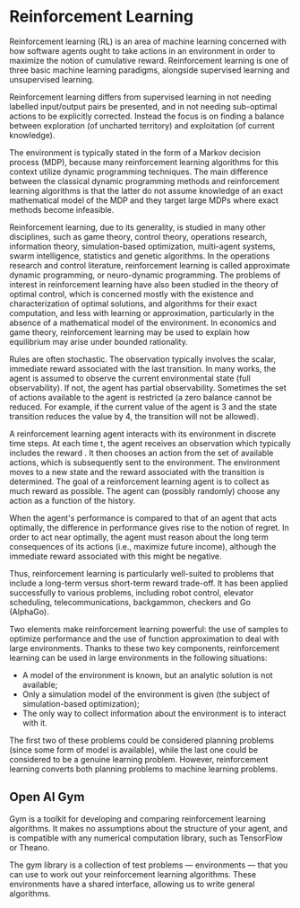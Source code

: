 # Reinforcement Learning

Reinforcement learning (RL) is an area of machine learning concerned with how software agents ought to take actions in an environment in order to maximize the notion of cumulative reward. Reinforcement learning is one of three basic machine learning paradigms, alongside supervised learning and unsupervised learning.

Reinforcement learning differs from supervised learning in not needing labelled input/output pairs be presented, and in not needing sub-optimal actions to be explicitly corrected. Instead the focus is on finding a balance between exploration (of uncharted territory) and exploitation (of current knowledge).

The environment is typically stated in the form of a Markov decision process (MDP), because many reinforcement learning algorithms for this context utilize dynamic programming techniques. The main difference between the classical dynamic programming methods and reinforcement learning algorithms is that the latter do not assume knowledge of an exact mathematical model of the MDP and they target large MDPs where exact methods become infeasible.

Reinforcement learning, due to its generality, is studied in many other disciplines, such as game theory, control theory, operations research, information theory, simulation-based optimization, multi-agent systems, swarm intelligence, statistics and genetic algorithms. In the operations research and control literature, reinforcement learning is called approximate dynamic programming, or neuro-dynamic programming. The problems of interest in reinforcement learning have also been studied in the theory of optimal control, which is concerned mostly with the existence and characterization of optimal solutions, and algorithms for their exact computation, and less with learning or approximation, particularly in the absence of a mathematical model of the environment. In economics and game theory, reinforcement learning may be used to explain how equilibrium may arise under bounded rationality.

Rules are often stochastic. The observation typically involves the scalar, immediate reward associated with the last transition. In many works, the agent is assumed to observe the current environmental state (full observability). If not, the agent has partial observability. Sometimes the set of actions available to the agent is restricted (a zero balance cannot be reduced. For example, if the current value of the agent is 3 and the state transition reduces the value by 4, the transition will not be allowed).

A reinforcement learning agent interacts with its environment in discrete time steps. At each time t, the agent receives an observation which typically includes the reward . It then chooses an action from the set of available actions, which is subsequently sent to the environment. The environment moves to a new state and the reward associated with the transition is determined. The goal of a reinforcement learning agent is to collect as much reward as possible. The agent can (possibly randomly) choose any action as a function of the history.

When the agent's performance is compared to that of an agent that acts optimally, the difference in performance gives rise to the notion of regret. In order to act near optimally, the agent must reason about the long term consequences of its actions (i.e., maximize future income), although the immediate reward associated with this might be negative.

Thus, reinforcement learning is particularly well-suited to problems that include a long-term versus short-term reward trade-off. It has been applied successfully to various problems, including robot control, elevator scheduling, telecommunications, backgammon, checkers and Go (AlphaGo).

Two elements make reinforcement learning powerful: the use of samples to optimize performance and the use of function approximation to deal with large environments. Thanks to these two key components, reinforcement learning can be used in large environments in the following situations:

* A model of the environment is known, but an analytic solution is not available;
* Only a simulation model of the environment is given (the subject of simulation-based optimization);
* The only way to collect information about the environment is to interact with it.

The first two of these problems could be considered planning problems (since some form of model is available), while the last one could be considered to be a genuine learning problem. However, reinforcement learning converts both planning problems to machine learning problems.

## Open AI Gym

Gym is a toolkit for developing and comparing reinforcement learning algorithms. It makes no assumptions about the structure of your agent, and is compatible with any numerical computation library, such as TensorFlow or Theano.

The gym library is a collection of test problems — environments — that you can use to work out your reinforcement learning algorithms. These environments have a shared interface, allowing us to write general algorithms.
